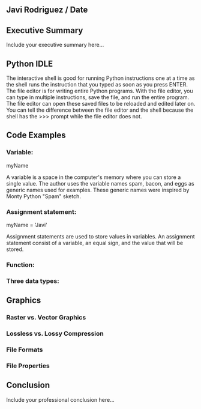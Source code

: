 ## Javi Rodriguez / Date

## Executive Summary 
Include your executive summary here...

## Python IDLE
The interactive shell is good for running Python instructions one at a time as the shell runs the instruction that you typed as soon as you press ENTER. The file editor is for writing entire Python programs. With the file editor, you can type in multiple instructions, save the file, and run the entire program. The file editor can open these saved files to be reloaded and edited later on. You can tell the difference between the file editor and the shell because the shell has the >>> prompt while the file editor does not.

## Code Examples
### Variable:
myName

A variable is a space in the computer's memory where you can store a single value. The author uses the variable names spam, bacon, and eggs as generic names used for examples. These generic names were inspired by Monty Python "Spam" sketch.
### Assignment statement:
myName = 'Javi'

Assignment statements are used to store values in variables. An assignment statement consist of a variable, an equal sign, and the value that will be stored.
### Function:
### Three data types:

## Graphics

### Raster vs. Vector Graphics
### Lossless vs. Lossy Compression
### File Formats
### File Properties

## Conclusion

Include your professional conclusion here...
